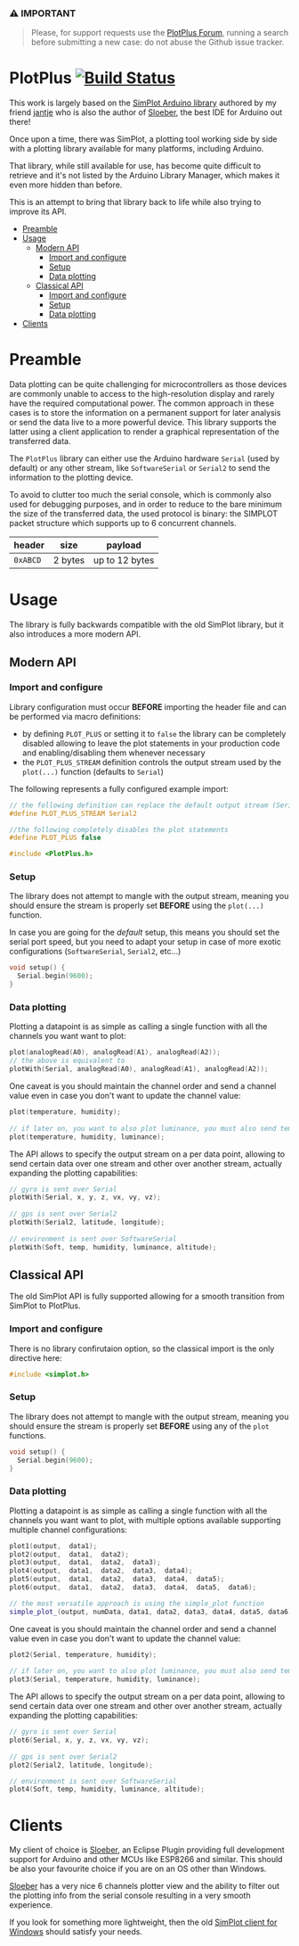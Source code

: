 ### &#x26A0; **IMPORTANT**
 
> Please, for support requests use the [PlotPlus Forum](https://arduinolibs.freeflarum.com/t/plotplus), running a search before submitting a new case: do not abuse the Github issue tracker.

PlotPlus [![Build Status][travis-status]][travis]
=============
[travis]: https://travis-ci.org/rlogiacco/PlotPlus
[travis-status]: https://travis-ci.org/rlogiacco/PlotPlus.svg?branch=master

This work is largely based on the [SimPlot Arduino library](https://github.com/jantje/ArduinoLibraries/tree/master/simplot) authored by my friend [jantje](https://github.com/jantje) who is also the author of [Sloeber](http://sloeber.io), the best IDE for Arduino out there!

Once upon a time, there was SimPlot, a plotting tool working side by side with a plotting library available for many platforms, including Arduino.

That library, while still available for use, has become quite difficult to retrieve and it's not listed by the Arduino Library Manager, which makes it even more hidden than before.

This is an attempt to bring that library back to life while also trying to improve its API.

<!-- toc -->

- [Preamble](#preamble)
- [Usage](#usage)
  * [Modern API](#modern-api)
    + [Import and configure](#import-and-configure)
    + [Setup](#setup)
    + [Data plotting](#data-plotting)
  * [Classical API](#classical-api)
    + [Import and configure](#import-and-configure-1)
    + [Setup](#setup-1)
    + [Data plotting](#data-plotting-1)
- [Clients](#clients)

<!-- tocstop -->

Preamble
============

Data plotting can be quite challenging for microcontrollers as those devices are commonly unable to access to the high-resolution display and rarely have the required computational power. 
The common approach in these cases is to store the information on a permanent support for later analysis or send the data live to a more powerful device. This library supports the latter using a client application to render a graphical representation of the transferred data.

The `PlotPlus` library can either use the Arduino hardware `Serial` (used by default) or any other stream, like `SoftwareSerial` or `Serial2` to send the information to the plotting device.
 
To avoid to clutter too much the serial console, which is commonly also used for debugging purposes, and in order to reduce to the bare minimum the size of the transferred data, the used protocol is binary: the SIMPLOT packet structure which supports up to 6 concurrent channels.


  | header   | size    | payload         |
  |----------|---------|-----------------|
  | `0xABCD` | 2 bytes | up to 12 bytes  |


Usage
============

The library is fully backwards compatible with the old SimPlot library, but it also introduces a more modern API.

Modern API
----------

### Import and configure

Library configuration must occur **BEFORE** importing the header file and can be performed via macro definitions:

* by defining `PLOT_PLUS` or setting it to `false` the library can be completely disabled allowing to leave the plot statements in your production code and enabling/disabling them whenever necessary
* the `PLOT_PLUS_STREAM` definition controls the output stream used by the `plot(...)` function (defaults to `Serial`)

The following represents a fully configured example import:
 
```c
// the following definition can replace the default output stream (Serial)
#define PLOT_PLUS_STREAM Serial2

//the following completely disables the plot statements
#define PLOT_PLUS false

#include <PlotPlus.h>
```

### Setup

The library does not attempt to mangle with the output stream, meaning you should ensure the stream is properly set **BEFORE** using the `plot(...)` function.

In case you are going for the *default* setup, this means you should set the serial port speed, but you need to adapt your setup in case of more exotic configurations (`SoftwareSerial`, `Serial2`, etc...)

``` cpp
void setup() {
  Serial.begin(9600);
}
```

### Data plotting

Plotting a datapoint is as simple as calling a single function with all the channels you want want to plot:

``` cpp
plot(analogRead(A0), analogRead(A1), analogRead(A2));
// the above is equivalent to 
plotWith(Serial, analogRead(A0), analogRead(A1), analogRead(A2));
```

One caveat is you should maintain the channel order and send a channel value even in case you don't want to update the channel value:

``` cpp
plot(temperature, humidity);
  
// if later on, you want to also plot luminance, you must also send temperature and humidity
plot(temperature, humidity, luminance);
```

The API allows to specify the output stream on a per data point, allowing to send certain data over one stream and other over another stream, actually expanding the plotting capabilities:

``` cpp
// gyro is sent over Serial
plotWith(Serial, x, y, z, vx, vy, vz);
  
// gps is sent over Serial2
plotWith(Serial2, latitude, longitude);
  
// environment is sent over SoftwareSerial
plotWith(Soft, temp, humidity, luminance, altitude);  
```


Classical API
------------------------

The old SimPlot API is fully supported allowing for a smooth transition from SimPlot to PlotPlus.

### Import and configure

There is no library confirutaion option, so the classical import is the only directive here:
 
``` cpp
#include <simplot.h>
```

### Setup

The library does not attempt to mangle with the output stream, meaning you should ensure the stream is properly set **BEFORE** using any of the `plot` functions.

``` cpp
void setup() {
  Serial.begin(9600);
}
```

### Data plotting

Plotting a datapoint is as simple as calling a single function with all the channels you want want to plot, with multiple options available supporting multiple channel configurations:

``` cpp
plot1(output,  data1);
plot2(output,  data1,  data2);
plot3(output,  data1,  data2,  data3);
plot4(output,  data1,  data2,  data3,  data4);
plot5(output,  data1,  data2,  data3,  data4,  data5);
plot6(output,  data1,  data2,  data3,  data4,  data5,  data6);

// the most versatile approach is using the simple_plot function
simple_plot_(output, numData, data1, data2, data3, data4, data5, data6);  
```

One caveat is you should maintain the channel order and send a channel value even in case you don't want to update the channel value:

``` cpp
plot2(Serial, temperature, humidity);
  
// if later on, you want to also plot luminance, you must also send temperature and humidity
plot3(Serial, temperature, humidity, luminance);
```

The API allows to specify the output stream on a per data point, allowing to send certain data over one stream and other over another stream, actually expanding the plotting capabilities:

``` cpp
// gyro is sent over Serial
plot6(Serial, x, y, z, vx, vy, vz);
  
// gps is sent over Serial2
plot2(Serial2, latitude, longitude);

// environment is sent over SoftwareSerial
plot4(Soft, temp, humidity, luminance, altitude);
```

Clients
============

My client of choice is [Sloeber](http:///sloeber.io), an Eclipse Plugin providing full development support for Arduino and other MCUs like ESP8266 and similar. This should be also your favourite choice if you are on an OS other than Windows.

[Sloeber](http:///sloeber.io) has a very nice 6 channels plotter view and the ability to filter out the plotting info from the serial console resulting in a very smooth experience.

If you look for something more lightweight, then the old [SimPlot client for Windows](https://github.com/infomaniac50/projectsimplot) should satisfy your needs.
